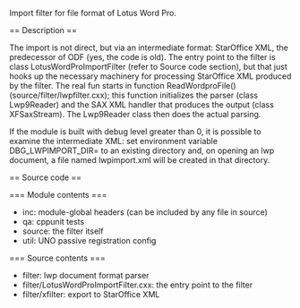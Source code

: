 Import filter for file format of Lotus Word Pro.

== Description ==

The import is not direct, but via an intermediate format: StarOffice
XML, the predecessor of ODF (yes, the code is old). The entry point to
the filter is class LotusWordProImportFilter (refer to Source code
section), but that just hooks up the necessary machinery for processing
StarOffice XML produced by the filter. The real fun starts in function
ReadWordproFile() (source/filter/lwpfilter.cxx); this function
initializes the parser (class Lwp9Reader) and the SAX XML handler that
produces the output (class XFSaxStream). The Lwp9Reader class then does
the actual parsing.

If the module is built with debug level greater than 0, it is possible
to examine the intermediate XML: set environment variable
DBG_LWPIMPORT_DIR= to an existing directory and, on opening an lwp
document, a file named lwpimport.xml will be created in that directory.

== Source code ==

=== Module contents ===
* inc: module-global headers (can be included by any file in source)
* qa: cppunit tests
* source: the filter itself
* util: UNO passive registration config

=== Source contents ===
* filter: lwp document format parser
* filter/LotusWordProImportFilter.cxx: the entry point to the filter
* filter/xfilter: export to StarOffice XML
